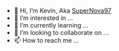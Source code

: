 - 👋 Hi, I’m Kevin, Aka [SuperNova97](https://www.linkedin.com/in/xianjie-cao-624362198/)
- 👀 I’m interested in ...
- 🌱 I’m currently learning ...
- 💞️ I’m looking to collaborate on ...
- 📫 How to reach me ...

<!---
c1029324620/c1029324620 is a ✨ special ✨ repository because its `README.md` (this file) appears on your GitHub profile.
You can click the Preview link to take a look at your changes.
--->
